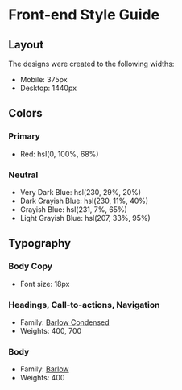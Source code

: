 # Front-end Style Guide

## Layout

The designs were created to the following widths:

-   Mobile: 375px
-   Desktop: 1440px

## Colors

### Primary

-   Red: hsl(0, 100%, 68%)

### Neutral

-   Very Dark Blue: hsl(230, 29%, 20%)
-   Dark Grayish Blue: hsl(230, 11%, 40%)
-   Grayish Blue: hsl(231, 7%, 65%)
-   Light Grayish Blue: hsl(207, 33%, 95%)

## Typography

### Body Copy

-   Font size: 18px

### Headings, Call-to-actions, Navigation

-   Family: [Barlow Condensed](https://fonts.google.com/specimen/Barlow+Condensed)
-   Weights: 400, 700

### Body

-   Family: [Barlow](https://fonts.google.com/specimen/Barlow)
-   Weights: 400
